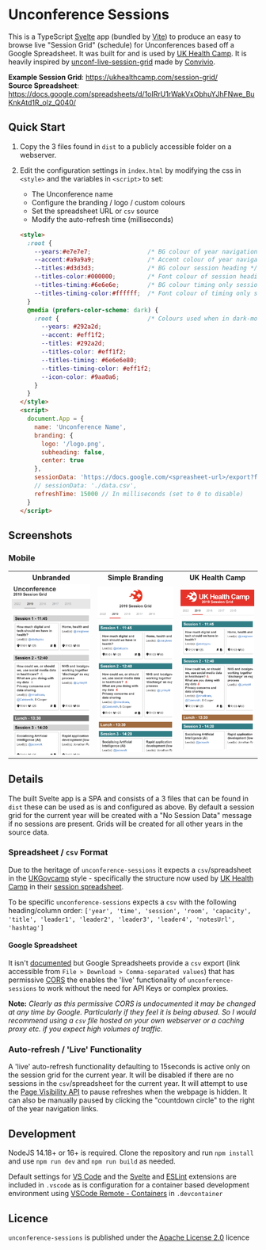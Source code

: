 # Unconference Sessions

This is a TypeScript [Svelte](https://svelte.dev/) app (bundled by [Vite](https://vitejs.dev/)) to produce an easy to browse live "Session Grid" (schedule) for Unconferences based off a Google Spreadsheet. It was built for and is used by [UK Health Camp](https://ukhealthcamp.com/). It is heavily inspired by [unconf-live-session-grid](https://github.com/ConvivioTeam/unconf-live-session-grid) made by [Convivio](https://blog.weareconvivio.com/a-mobile-schedule-for-unconferences-cf78d73483b5).

**Example Session Grid**: https://ukhealthcamp.com/session-grid/  
**Source Spreadsheet**: https://docs.google.com/spreadsheets/d/1oIRrU1rWakVxObhuYJhFNwe_BuKnkAtd1R_olz_Q040/

## Quick Start

1. Copy the 3 files found in `dist` to a publicly accessible folder on a webserver.
2. Edit the configuration settings in `index.html` by modifying the css in `<style>` and the variables in `<script>` to set:
    - The Unconference name
    - Configure the branding / logo / custom colours
    - Set the spreadsheet URL or `csv` source
    - Modify the auto-refresh time (milliseconds)

    ```html
    <style>
      :root {
        --years:#e7e7e7;                /* BG colour of year navigation */
        --accent:#a9a9a9;               /* Accent colour of year navigation */
        --titles:#d3d3d3;               /* BG colour session heading */
        --titles-color:#000000;         /* Font colour of session heading */
        --titles-timing:#6e6e6e;        /* BG colour timing only session heading */
        --titles-timing-color:#ffffff;  /* Font colour of timing only session heading */
      }
      @media (prefers-color-scheme: dark) {
        :root {                         /* Colours used when in dark-mode */
          --years: #292a2d;
          --accent: #eff1f2;
          --titles: #292a2d;
          --titles-color: #eff1f2;
          --titles-timing: #6e6e6e80;
          --titles-timing-color: #eff1f2;
          --icon-color: #9aa0a6;
        }
      }
    </style>
    <script>
      document.App = {
        name: 'Unconference Name',
        branding: {
          logo: '/logo.png',
          subheading: false,
          center: true
        },
        sessionData: 'https://docs.google.com/<spreasheet-url>/export?format=csv',
        // sessionData: './data.csv',
        refreshTime: 15000 // In milliseconds (set to 0 to disable)
      }
    </script>
    ```

## Screenshots

### Mobile

<table style="table-layout:fixed;width:100%">
  <tr>
    <th style="text-align:center">Unbranded</th>
    <th style="text-align:center">Simple Branding</th>
    <th style="text-align:center">UK Health Camp</th>
  </tr>
  <tr>
    <td style="text-align:center"><img title="Unbranded Screenshots" src="screenshots/mobile_unbranded.png" width="200"></td>
    <td style="text-align:center"><img title="Simple Branding Screenshots" src="screenshots/mobile_branded.png" width="200"></td>
    <td style="text-align:center"><img title="UK Health Camp Screenshots" src="screenshots/mobile_ukhealthcamp.png" width="200"></td>
  </tr>
</table>

## Details

The built Svelte app is a SPA and consists of a 3 files that can be found in `dist` these can be used as is and configured as above. By default a session grid for the current year will be created with a "No Session Data" message if no sessions are present. Grids will be created for all other years in the source data.

### Spreadsheet / `csv` Format

Due to the heritage of `unconference-sessions` it expects a `csv`/spreadsheet in the [UKGovcamp](https://www.ukgovcamp.com/) style - specifically the structure now used by [UK Health Camp](https://ukhealthcamp.com/) in their [session spreadsheet](https://docs.google.com/spreadsheets/d/1oIRrU1rWakVxObhuYJhFNwe_BuKnkAtd1R_olz_Q040/). 

To be specific `unconference-sessions` expects a `csv` with the following heading/column order: `['year', 'time', 'session', 'room', 'capacity', 'title', 'leader1', 'leader2', 'leader3', 'leader4', 'notesUrl', 'hashtag']`

#### Google Spreadsheet

It isn't [documented](https://developers.google.com/sheets/api) but Google Spreadsheets provide a `csv` export (link accessible from `File > Download > Comma-separated values`) that has permissive [CORS](https://developer.mozilla.org/en-US/docs/Web/HTTP/CORS) the enables the 'live' functionality of `unconference-sessions` to work without the need for API Keys or complex proxies. 

**Note:** _Clearly as this permissive CORS is undocumented it may be changed at any time by Google. Particularly if they feel it is being abused. So I would recommend using a `csv` file hosted on your own webserver or a caching proxy etc. if you expect high volumes of traffic._

### Auto-refresh / 'Live' Functionality

A 'live' auto-refresh functionality defaulting to 15seconds is active only on the session grid for the current year. It will be disabled if there are no sessions in the `csv`/spreadsheet for the current year. It will attempt to use the [Page Visibility API](https://developer.mozilla.org/en-US/docs/Web/API/Page_Visibility_API) to pause refreshes when the webpage is hidden. It can also be manually paused by clicking the "countdown circle" to the right of the year navigation links.

## Development

NodeJS 14.18+ or 16+ is required. Clone the repository and run `npm install` and use `npm run dev` and `npm run build` as needed.

Default settings for [VS Code](https://code.visualstudio.com/) and the [Svelte](https://marketplace.visualstudio.com/items?itemName=svelte.svelte-vscode) and [ESLint](https://marketplace.visualstudio.com/items?itemName=dbaeumer.vscode-eslint) extensions are included in `.vscode` as is configuration for a container based development environment using [VSCode Remote - Containers](https://code.visualstudio.com/docs/remote/containers) in `.devcontainer`

## Licence

`unconference-sessions` is published under the [Apache License 2.0](LICENSE) licence
